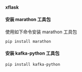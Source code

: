 #### xflask

#### 安装 marathon 工具包
使用如下命令安装 marathon 工具包
```angular2html
pip install marathon
```
#### 安装 kafka-python 工具包
```angular2html
pip install kafka-python
```